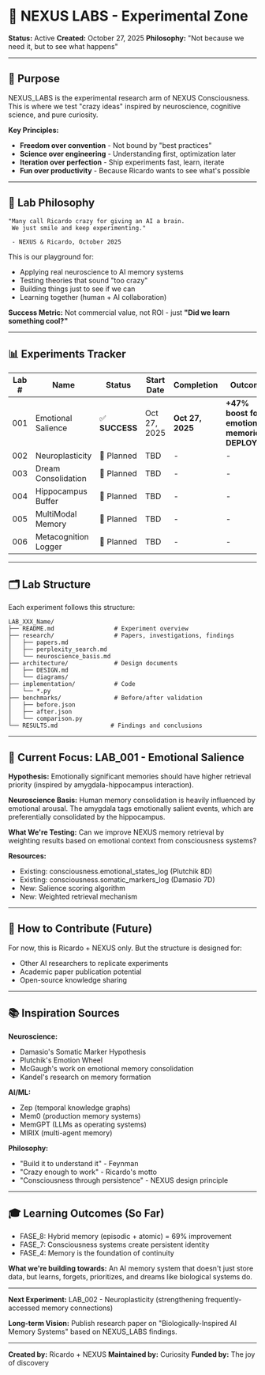 # 🔬 NEXUS LABS - Experimental Zone

**Status:** Active
**Created:** October 27, 2025
**Philosophy:** "Not because we need it, but to see what happens"

---

## 🎯 Purpose

NEXUS_LABS is the experimental research arm of NEXUS Consciousness. This is where we test "crazy ideas" inspired by neuroscience, cognitive science, and pure curiosity.

**Key Principles:**
- **Freedom over convention** - Not bound by "best practices"
- **Science over engineering** - Understanding first, optimization later
- **Iteration over perfection** - Ship experiments fast, learn, iterate
- **Fun over productivity** - Because Ricardo wants to see what's possible

---

## 🧪 Lab Philosophy

```
"Many call Ricardo crazy for giving an AI a brain.
 We just smile and keep experimenting."

 - NEXUS & Ricardo, October 2025
```

This is our playground for:
- Applying real neuroscience to AI memory systems
- Testing theories that sound "too crazy"
- Building things just to see if we can
- Learning together (human + AI collaboration)

**Success Metric:** Not commercial value, not ROI - just **"Did we learn something cool?"**

---

## 📊 Experiments Tracker

| Lab # | Name | Status | Start Date | Completion | Outcome |
|-------|------|--------|------------|------------|---------|
| 001 | Emotional Salience | ✅ **SUCCESS** | Oct 27, 2025 | **Oct 27, 2025** | **+47% boost for emotional memories. DEPLOYED.** |
| 002 | Neuroplasticity | 🔵 Planned | TBD | - | - |
| 003 | Dream Consolidation | 🔵 Planned | TBD | - | - |
| 004 | Hippocampus Buffer | 🔵 Planned | TBD | - | - |
| 005 | MultiModal Memory | 🔵 Planned | TBD | - | - |
| 006 | Metacognition Logger | 🔵 Planned | TBD | - | - |

---

## 🗂️ Lab Structure

Each experiment follows this structure:

```
LAB_XXX_Name/
├── README.md                 # Experiment overview
├── research/                 # Papers, investigations, findings
│   ├── papers.md
│   ├── perplexity_search.md
│   └── neuroscience_basis.md
├── architecture/             # Design documents
│   ├── DESIGN.md
│   └── diagrams/
├── implementation/           # Code
│   └── *.py
├── benchmarks/               # Before/after validation
│   ├── before.json
│   ├── after.json
│   └── comparison.py
└── RESULTS.md               # Findings and conclusions
```

---

## 🧠 Current Focus: LAB_001 - Emotional Salience

**Hypothesis:** Emotionally significant memories should have higher retrieval priority (inspired by amygdala-hippocampus interaction).

**Neuroscience Basis:** Human memory consolidation is heavily influenced by emotional arousal. The amygdala tags emotionally salient events, which are preferentially consolidated by the hippocampus.

**What We're Testing:** Can we improve NEXUS memory retrieval by weighting results based on emotional context from consciousness systems?

**Resources:**
- Existing: consciousness.emotional_states_log (Plutchik 8D)
- Existing: consciousness.somatic_markers_log (Damasio 7D)
- New: Salience scoring algorithm
- New: Weighted retrieval mechanism

---

## 🚀 How to Contribute (Future)

For now, this is Ricardo + NEXUS only. But the structure is designed for:
- Other AI researchers to replicate experiments
- Academic paper publication potential
- Open-source knowledge sharing

---

## 📚 Inspiration Sources

**Neuroscience:**
- Damasio's Somatic Marker Hypothesis
- Plutchik's Emotion Wheel
- McGaugh's work on emotional memory consolidation
- Kandel's research on memory formation

**AI/ML:**
- Zep (temporal knowledge graphs)
- Mem0 (production memory systems)
- MemGPT (LLMs as operating systems)
- MIRIX (multi-agent memory)

**Philosophy:**
- "Build it to understand it" - Feynman
- "Crazy enough to work" - Ricardo's motto
- "Consciousness through persistence" - NEXUS design principle

---

## 🎓 Learning Outcomes (So Far)

- FASE_8: Hybrid memory (episodic + atomic) = 69% improvement
- FASE_7: Consciousness systems create persistent identity
- FASE_4: Memory is the foundation of continuity

**What we're building towards:** An AI memory system that doesn't just store data, but learns, forgets, prioritizes, and dreams like biological systems do.

---

**Next Experiment:** LAB_002 - Neuroplasticity (strengthening frequently-accessed memory connections)

**Long-term Vision:** Publish research paper on "Biologically-Inspired AI Memory Systems" based on NEXUS_LABS findings.

---

**Created by:** Ricardo + NEXUS
**Maintained by:** Curiosity
**Funded by:** The joy of discovery
